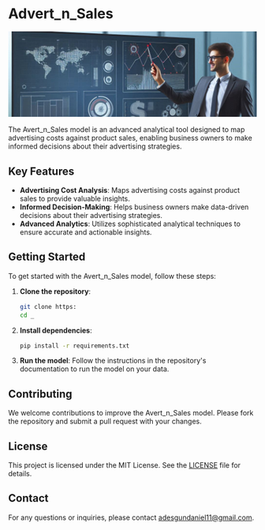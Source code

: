 # Advert_n_Sales

![alt text](ad_img.png)


The Avert_n_Sales model is an advanced analytical tool designed to map advertising costs against product sales, enabling business owners to make informed decisions about their advertising strategies. 

## Key Features

- **Advertising Cost Analysis**: Maps advertising costs against product sales to provide valuable insights.
- **Informed Decision-Making**: Helps business owners make data-driven decisions about their advertising strategies.
- **Advanced Analytics**: Utilizes sophisticated analytical techniques to ensure accurate and actionable insights.

## Getting Started

To get started with the Avert_n_Sales model, follow these steps:

1. **Clone the repository**:
   ```bash
   git clone https:
   cd _
   ```

2. **Install dependencies**:
   ```bash
   pip install -r requirements.txt
   ```

3. **Run the model**:
   Follow the instructions in the repository's documentation to run the model on your data.

## Contributing

We welcome contributions to improve the Avert_n_Sales model. Please fork the repository and submit a pull request with your changes.

## License

This project is licensed under the MIT License. See the [LICENSE](LICENSE) file for details.

## Contact

For any questions or inquiries, please contact [adesgundaniel11@gmail.com](mailto:adesegundaniel11@gmail.com).
